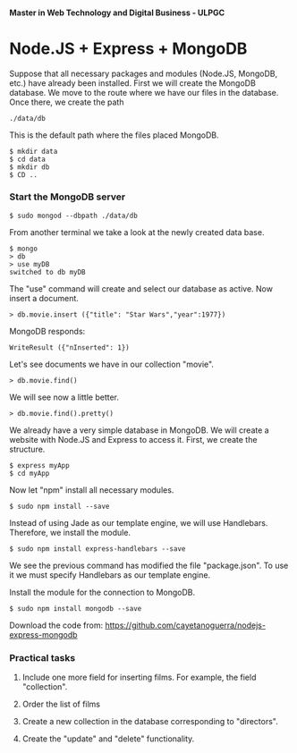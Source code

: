#### Master in Web Technology and Digital Business - ULPGC

# Node.JS + Express + MongoDB
Suppose that all necessary packages and modules (Node.JS, MongoDB, etc.) have already been installed. First we will create the MongoDB database. We move to the route where we have our files in the database. Once there, we create the path

```
./data/db
```

This is the default path where the files placed MongoDB.

```
$ mkdir data
$ cd data
$ mkdir db
$ CD ..
```

### Start the MongoDB server

```
$ sudo mongod --dbpath ./data/db
```
From another terminal we take a look at the newly created data base.

```
$ mongo
> db
> use myDB
switched to db myDB
```

The "use" command will create and select our database as active. Now insert
a document.

```
> db.movie.insert ({"title": "Star Wars","year":1977})
```
MongoDB responds:
```
WriteResult ({"nInserted": 1})
```
Let's see documents we have in our collection "movie".
```
> db.movie.find()
```
We will see now a little better.
```
> db.movie.find().pretty()
```
We already have a very simple database in MongoDB. We will create a website with Node.JS and Express to access it. First, we create the structure.
```
$ express myApp
$ cd myApp
```
Now let "npm" install all necessary modules.
```
$ sudo npm install --save
```
Instead of using Jade as our template engine, we will use Handlebars. Therefore, we install the module.
```
$ sudo npm install express-handlebars --save
```
We see the previous command has modified the file "package.json".
To use it we must specify Handlebars as our template engine.

Install the module for the connection to MongoDB.
```
$ sudo npm install mongodb --save
```
Download the code from: https://github.com/cayetanoguerra/nodejs-express-mongodb


### Practical tasks
1. Include one more field for inserting films. For example, the field "collection".

2. Order the list of films

3. Create a new collection in the database corresponding to "directors".

4. Create the "update" and "delete" functionality.
